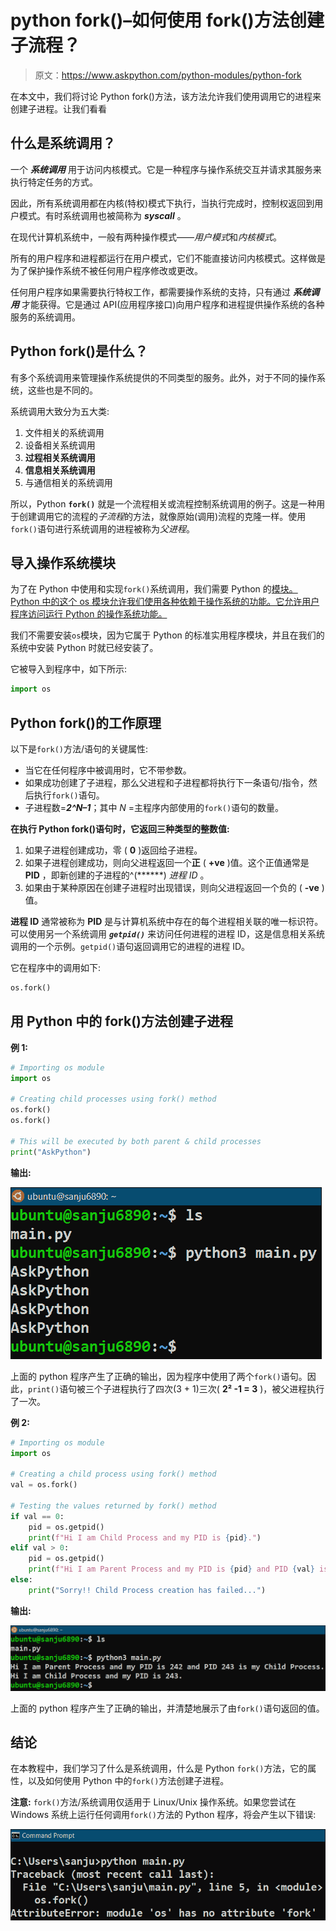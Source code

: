 # python fork()–如何使用 fork()方法创建子流程？

> 原文：<https://www.askpython.com/python-modules/python-fork>

在本文中，我们将讨论 Python fork()方法，该方法允许我们使用调用它的进程来创建子进程。让我们看看

## 什么是系统调用？

一个 ***系统调用*** 用于访问内核模式。它是一种程序与操作系统交互并请求其服务来执行特定任务的方式。

因此，所有系统调用都在内核(特权)模式下执行，当执行完成时，控制权返回到用户模式。有时系统调用也被简称为 ***syscall*** 。

在现代计算机系统中，一般有两种操作模式——*用户模式*和*内核模式*。

所有的用户程序和进程都运行在用户模式，它们不能直接访问内核模式。这样做是为了保护操作系统不被任何用户程序修改或更改。

任何用户程序如果需要执行特权工作，都需要操作系统的支持，只有通过 ***系统调用*** 才能获得。它是通过 API(应用程序接口)向用户程序和进程提供操作系统的各种服务的系统调用。

## **Python fork()是什么？**

有多个系统调用来管理操作系统提供的不同类型的服务。此外，对于不同的操作系统，这些也是不同的。

系统调用大致分为五大类:

1.  文件相关的系统调用
2.  设备相关系统调用
3.  **过程相关系统调用**
4.  **信息相关系统调用**
5.  与通信相关的系统调用

所以，Python **`fork()`** 就是一个流程相关或流程控制系统调用的例子。这是一种用于创建调用它的流程的*子流程*的方法，就像原始(调用)流程的克隆一样。使用`fork()`语句进行系统调用的进程被称为*父进程*。

## **导入操作系统模块**

为了在 Python 中使用和实现`fork()`系统调用，我们需要 Python 的[模块。Python 中的这个 os 模块允许我们使用各种依赖于操作系统的功能。它允许用户程序访问运行 Python 的操作系统功能。](https://www.askpython.com/python-modules/python-os-module-10-must-know-functions)

我们不需要安装`os`模块，因为它属于 Python 的标准实用程序模块，并且在我们的系统中安装 Python 时就已经安装了。

它被导入到程序中，如下所示:

```py
import os

```

## **Python fork()的工作原理**

以下是`fork()`方法/语句的关键属性:

*   当它在任何程序中被调用时，它不带参数。
*   如果成功创建了子进程，那么父进程和子进程都将执行下一条语句/指令，然后执行`fork()`语句。
*   子进程数=***2^N–1***；其中 *N* =主程序内部使用的`fork()`语句的数量。

**在执行 Python fork()语句时，它返回三种类型的整数值:**

1.  如果子进程创建成功，零 ( **0** )返回给子进程。
2.  如果子进程创建成功，则向父进程返回一个**正** ( **+ve** )值。这个正值通常是 **PID** ，即新创建的子进程的^(******) *进程 ID* 。
3.  如果由于某种原因在创建子进程时出现错误，则向父进程返回一个负的 ( **-ve** )值。

**进程 ID** 通常被称为 **PID** 是与计算机系统中存在的每个进程相关联的唯一标识符。可以使用另一个系统调用 ***`getpid()`*** 来访问任何进程的进程 ID，这是信息相关系统调用的一个示例。`getpid()`语句返回调用它的进程的进程 ID。

它在程序中的调用如下:

```py
os.fork()

```

## **用 Python 中的 fork()方法创建子进程**

**例 1:**

```py
# Importing os module
import os

# Creating child processes using fork() method
os.fork()
os.fork()

# This will be executed by both parent & child processes
print("AskPython")

```

**输出:**

![Python fork()](img/6ed73b6daf526ea0dda42ac31419b403.png)

上面的 python 程序产生了正确的输出，因为程序中使用了两个`fork()`语句。因此，`print()`语句被三个子进程执行了四次(3 + 1)三次( **2² -1 = 3** )，被父进程执行了一次。

**例 2:**

```py
# Importing os module
import os

# Creating a child process using fork() method
val = os.fork()

# Testing the values returned by fork() method
if val == 0:
    pid = os.getpid()
    print(f"Hi I am Child Process and my PID is {pid}.")
elif val > 0:
    pid = os.getpid()
    print(f"Hi I am Parent Process and my PID is {pid} and PID {val} is my Child Process.")
else:
    print("Sorry!! Child Process creation has failed...")

```

**输出:**

![Python fork()](img/a7affcb09b02f6ef4d8eb7fec3d293d5.png)

上面的 python 程序产生了正确的输出，并清楚地展示了由`fork()`语句返回的值。

## **结论**

在本教程中，我们学习了什么是系统调用，什么是 Python `fork()`方法，它的属性，以及如何使用 Python 中的`fork()`方法创建子进程。

**注意:** `fork()`方法/系统调用仅适用于 Linux/Unix 操作系统。如果您尝试在 Windows 系统上运行任何调用`fork()`方法的 Python 程序，将会产生以下错误:

![Fork Windows Error](img/ef1eb0b743bd9dc12ca0e9b61bffa335.png)